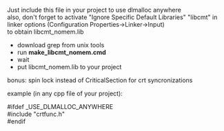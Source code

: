 Just include this file in your project to use dlmalloc anywhere<br />
also, don't forget to activate "Ignore Specific Default Libraries" "libcmt" in linker options (Configuration Properties->Linker->Input)<br />
to obtain libcmt_nomem.lib<br />
- download grep from unix tools
- run **make_libcmt_nomem.cmd**
- wait
- put libcmt_nomem.lib to your project

bonus: spin lock instead of CriticalSection for crt syncronizations

example (in any cpp file of your project):

\#ifdef _USE_DLMALLOC_ANYWHERE<br />
\#include "crtfunc.h"<br />
\#endif<br />
